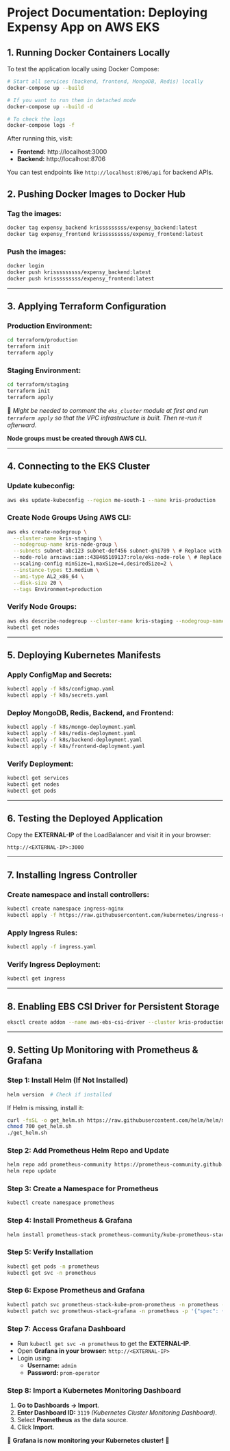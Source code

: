 # **Project Documentation: Deploying Expensy App on AWS EKS**

## **1. Running Docker Containers Locally**

To test the application locally using Docker Compose:

```bash
# Start all services (backend, frontend, MongoDB, Redis) locally
docker-compose up --build

# If you want to run them in detached mode
docker-compose up --build -d

# To check the logs
docker-compose logs -f
```

After running this, visit:
- **Frontend:** http://localhost:3000
- **Backend:** http://localhost:8706

You can test endpoints like `http://localhost:8706/api` for backend APIs.

## **2. Pushing Docker Images to Docker Hub**

### **Tag the images:**
```bash
docker tag expensy_backend krisssssssss/expensy_backend:latest
docker tag expensy_frontend krisssssssss/expensy_frontend:latest
```

### **Push the images:**
```bash
docker login
docker push krisssssssss/expensy_backend:latest
docker push krisssssssss/expensy_frontend:latest
```

---
## **3. Applying Terraform Configuration**

### **Production Environment:**
```bash
cd terraform/production
terraform init
terraform apply
```

### **Staging Environment:**
```bash
cd terraform/staging
terraform init
terraform apply
```

🚨 *Might be needed to comment the `eks_cluster` module at first and run `terraform apply` so that the VPC infrastructure is built. Then re-run it afterward.*

**Node groups must be created through AWS CLI.**

---
## **4. Connecting to the EKS Cluster**

### **Update kubeconfig:**
```bash
aws eks update-kubeconfig --region me-south-1 --name kris-production
```

### **Create Node Groups Using AWS CLI:**
```bash
aws eks create-nodegroup \
  --cluster-name kris-staging \
  --nodegroup-name kris-node-group \
  --subnets subnet-abc123 subnet-def456 subnet-ghi789 \ # Replace with private subnet IDs
  --node-role arn:aws:iam::438465169137:role/eks-node-role \ # Replace with IAM role ARN
  --scaling-config minSize=1,maxSize=4,desiredSize=2 \
  --instance-types t3.medium \
  --ami-type AL2_x86_64 \
  --disk-size 20 \
  --tags Environment=production
```

### **Verify Node Groups:**
```bash
aws eks describe-nodegroup --cluster-name kris-staging --nodegroup-name kris-node-group
kubectl get nodes
```

---
## **5. Deploying Kubernetes Manifests**

### **Apply ConfigMap and Secrets:**
```bash
kubectl apply -f k8s/configmap.yaml
kubectl apply -f k8s/secrets.yaml
```

### **Deploy MongoDB, Redis, Backend, and Frontend:**
```bash
kubectl apply -f k8s/mongo-deployment.yaml
kubectl apply -f k8s/redis-deployment.yaml
kubectl apply -f k8s/backend-deployment.yaml
kubectl apply -f k8s/frontend-deployment.yaml
```

### **Verify Deployment:**
```bash
kubectl get services
kubectl get nodes
kubectl get pods
```

---
## **6. Testing the Deployed Application**

Copy the **EXTERNAL-IP** of the LoadBalancer and visit it in your browser:
```
http://<EXTERNAL-IP>:3000
```

---
## **7. Installing Ingress Controller**

### **Create namespace and install controllers:**
```bash
kubectl create namespace ingress-nginx
kubectl apply -f https://raw.githubusercontent.com/kubernetes/ingress-nginx/main/deploy/static/provider/aws/deploy.yaml -n ingress-nginx
```

### **Apply Ingress Rules:**
```bash
kubectl apply -f ingress.yaml
```

### **Verify Ingress Deployment:**
```bash
kubectl get ingress
```

---
## **8. Enabling EBS CSI Driver for Persistent Storage**
```bash
eksctl create addon --name aws-ebs-csi-driver --cluster kris-production
```

---
## **9. Setting Up Monitoring with Prometheus & Grafana**

### **Step 1: Install Helm (If Not Installed)**
```bash
helm version  # Check if installed
```
If Helm is missing, install it:
```bash
curl -fsSL -o get_helm.sh https://raw.githubusercontent.com/helm/helm/main/scripts/get-helm-3
chmod 700 get_helm.sh
./get_helm.sh
```

### **Step 2: Add Prometheus Helm Repo and Update**
```bash
helm repo add prometheus-community https://prometheus-community.github.io/helm-charts
helm repo update
```

### **Step 3: Create a Namespace for Prometheus**
```bash
kubectl create namespace prometheus
```

### **Step 4: Install Prometheus & Grafana**
```bash
helm install prometheus-stack prometheus-community/kube-prometheus-stack -n prometheus
```

### **Step 5: Verify Installation**
```bash
kubectl get pods -n prometheus
kubectl get svc -n prometheus
```

### **Step 6: Expose Prometheus and Grafana**
```bash
kubectl patch svc prometheus-stack-kube-prom-prometheus -n prometheus -p '{"spec": {"type": "LoadBalancer"}}'
kubectl patch svc prometheus-stack-grafana -n prometheus -p '{"spec": {"type": "LoadBalancer"}}'
```

### **Step 7: Access Grafana Dashboard**
- Run `kubectl get svc -n prometheus` to get the **EXTERNAL-IP**.
- Open **Grafana in your browser:** `http://<EXTERNAL-IP>`
- Login using:
  - **Username:** `admin`
  - **Password:** `prom-operator`

### **Step 8: Import a Kubernetes Monitoring Dashboard**
1. **Go to Dashboards → Import**.
2. **Enter Dashboard ID:** `3119` _(Kubernetes Cluster Monitoring Dashboard)_.
3. Select **Prometheus** as the data source.
4. Click **Import**.

🎉 **Grafana is now monitoring your Kubernetes cluster!** 🚀

